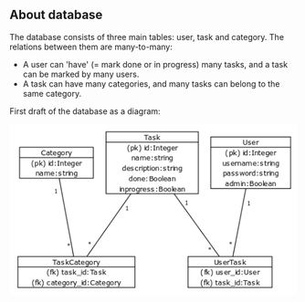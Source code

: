 ## About database

The database consists of three main tables: user, task and category. The relations between them are many-to-many:
- A user can 'have' (= mark done or in progress) many tasks, and a task can be marked by many users.
- A task can have many categories, and many tasks can belong to the same category.

First draft of the database as a diagram:

![diagram](../img/dbdiagram.png) 